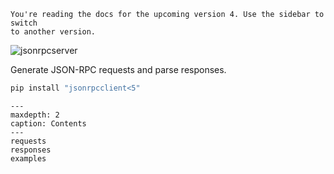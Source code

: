 ```{warning}
You're reading the docs for the upcoming version 4. Use the sidebar to switch
to another version.
```

![jsonrpcserver](/logo.png)

Generate JSON-RPC requests and parse responses.

```sh
pip install "jsonrpcclient<5"
```

```{toctree}
---
maxdepth: 2
caption: Contents
---
requests
responses
examples
```
